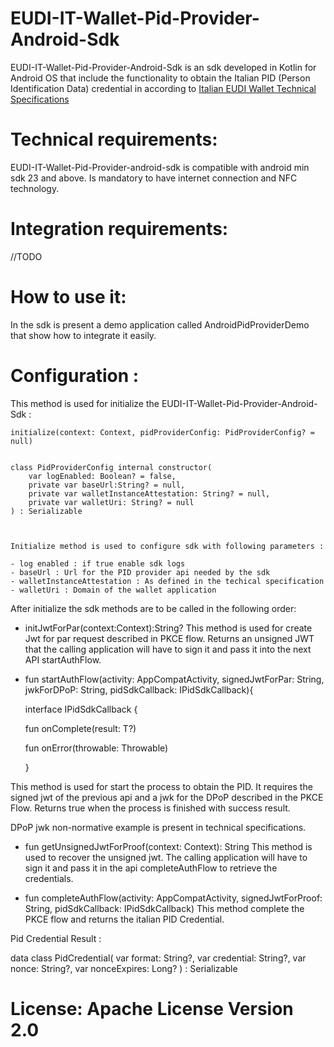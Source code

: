 
# EUDI-IT-Wallet-Pid-Provider-Android-Sdk

EUDI-IT-Wallet-Pid-Provider-Android-Sdk is an sdk developed in Kotlin for Android OS that include the functionality to obtain the Italian PID (Person Identification Data) credential in according to [Italian EUDI Wallet Technical Specifications](https://italia.github.io/eudi-wallet-it-docs/en/pid-data-model.html)

# Technical requirements:

EUDI-IT-Wallet-Pid-Provider-android-sdk is compatible with android min sdk 23 and above. Is mandatory to have internet connection and NFC technology.

# Integration requirements:

//TODO

# How to use it:

In the sdk is present a demo application called AndroidPidProviderDemo that show how to integrate it easily.

# Configuration :

This method is used for initialize the EUDI-IT-Wallet-Pid-Provider-Android-Sdk :


    initialize(context: Context, pidProviderConfig: PidProviderConfig? = null)

	
	class PidProviderConfig internal constructor(
	    var logEnabled: Boolean? = false,
	    private var baseUrl:String? = null,
	    private var walletInstanceAttestation: String? = null,
	    private var walletUri: String? = null
	) : Serializable  
	

	
	Initialize method is used to configure sdk with following parameters : 

	- log enabled : if true enable sdk logs
	- baseUrl : Url for the PID provider api needed by the sdk
 	- walletInstanceAttestation : As defined in the techical specification
	- walletUri : Domain of the wallet application

After initialize the sdk methods are to be called in the following order:

- initJwtForPar(context:Context):String?
  This method is used for create Jwt for par request described in PKCE flow. Returns an unsigned JWT that the calling application will have to sign it and pass it into the next API startAuthFlow.

- fun startAuthFlow(activity: AppCompatActivity, signedJwtForPar: String, jwkForDPoP: String, pidSdkCallback: IPidSdkCallback<Boolean>){

  interface IPidSdkCallback<T> {

  fun onComplete(result: T?)

  fun onError(throwable: Throwable)

  }

This method is used for start the process to obtain the PID. It requires the signed jwt of the previous api and a jwk for the DPoP described in the PKCE Flow. Returns true when the process is finished with success result.

DPoP jwk non-normative example is present in technical specifications.

- fun getUnsignedJwtForProof(context: Context): String
  This method is used to recover the unsigned jwt. The calling application will have to sign it and pass it in the api completeAuthFlow to retrieve the credentials.

- fun completeAuthFlow(activity: AppCompatActivity, signedJwtForProof: String, pidSdkCallback: IPidSdkCallback<PidCredential>)
  This method complete the PKCE flow and returns the italian PID Credential.

Pid Credential Result : 

data class PidCredential(
   var format: String?,
   var credential: String?,
   var nonce: String?,
   var nonceExpires: Long?
) : Serializable


# License: Apache License Version 2.0





 

 


